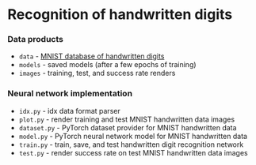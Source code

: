 # Recognition of handwritten digits

### Data products

- `data` - [MNIST database of handwritten digits](http://yann.lecun.com/exdb/mnist/)
- `models` - saved models (after a few epochs of training)
- `images` - training, test, and success rate renders

### Neural network implementation

- `idx.py` - idx data format parser
- `plot.py` - render training and test MNIST handwritten data images
- `dataset.py` - PyTorch dataset provider for MNIST handwritten data
- `model.py` - PyTorch neural network model for MNIST handwritten data
- `train.py` - train, save, and test handwritten digit recognition network
- `test.py` - render success rate on test MNIST handwritten data images

